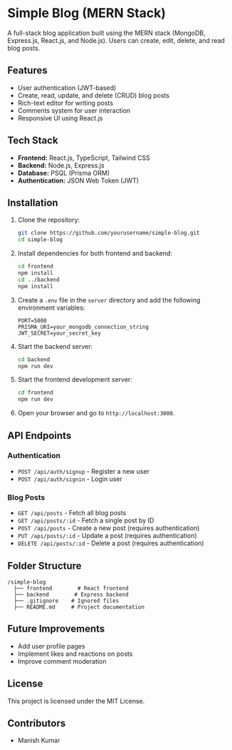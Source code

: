 # Simple Blog (MERN Stack)

A full-stack blog application built using the MERN stack (MongoDB, Express.js, React.js, and Node.js). Users can create, edit, delete, and read blog posts.

## Features

- User authentication (JWT-based)
- Create, read, update, and delete (CRUD) blog posts
- Rich-text editor for writing posts
- Comments system for user interaction
- Responsive UI using React.js

## Tech Stack

- **Frontend:** React.js, TypeScript, Tailwind CSS
- **Backend:** Node.js, Express.js
- **Database:** PSQL (Prisma ORM)
- **Authentication:** JSON Web Token (JWT)

## Installation

1. Clone the repository:
   ```sh
   git clone https://github.com/yourusername/simple-blog.git
   cd simple-blog
   ```

2. Install dependencies for both frontend and backend:
   ```sh
   cd frontend
   npm install
   cd ../backend
   npm install
   ```

3. Create a `.env` file in the `server` directory and add the following environment variables:
   ```env
   PORT=5000
   PRISMA_URI=your_mongodb_connection_string
   JWT_SECRET=your_secret_key
   ```

4. Start the backend server:
   ```sh
   cd backend
   npm run dev
   ```

5. Start the frontend development server:
   ```sh
   cd frontend
   npm run dev
   ```

6. Open your browser and go to `http://localhost:3000`.

## API Endpoints

### Authentication
- `POST /api/auth/signup` - Register a new user
- `POST /api/auth/signin` - Login user

### Blog Posts
- `GET /api/posts` - Fetch all blog posts
- `GET /api/posts/:id` - Fetch a single post by ID
- `POST /api/posts` - Create a new post (requires authentication)
- `PUT /api/posts/:id` - Update a post (requires authentication)
- `DELETE /api/posts/:id` - Delete a post (requires authentication)

## Folder Structure
```
/simple-blog
  ├── frontend        # React frontend
  ├── backend        # Express backend
  ├── .gitignore    # Ignored files
  ├── README.md     # Project documentation
```

## Future Improvements
- Add user profile pages
- Implement likes and reactions on posts
- Improve comment moderation

## License
This project is licensed under the MIT License.

## Contributors
- Manish Kumar
